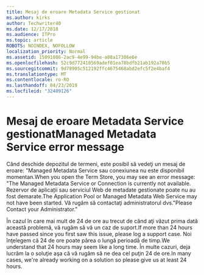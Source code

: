 ```yaml
---
title: Mesaj de eroare Metadata Service gestionat
ms.author: kirks
author: Techwriter40
ms.date: 12/17/2018
ms.audience: ITPro
ms.topic: article
ROBOTS: NOINDEX, NOFOLLOW
localization_priority: Normal
ms.assetid: 15091086-2ac9-4e99-94be-a08a17386e6e
ms.openlocfilehash: 52c9d772410569adef01ea78bdfb21ab192a70b5
ms.sourcegitcommit: 9d78905c512192ffc4675468abd2efc5f2e4baf4
ms.translationtype: MT
ms.contentlocale: ro-RO
ms.lasthandoff: 04/23/2019
ms.locfileid: "32409126"
---
```

# <a name="managed-metadata-service-error-message"></a><span data-ttu-id="66e2a-102">Mesaj de eroare Metadata Service gestionat</span><span class="sxs-lookup"><span data-stu-id="66e2a-102">Managed Metadata Service error message</span></span>

<span data-ttu-id="66e2a-103">Când deschide depozitul de termeni, este posibil să vedeţi un mesaj de eroare: "Managed Metadata Service sau conexiunea nu este disponibil momentan.</span><span class="sxs-lookup"><span data-stu-id="66e2a-103">When you open the Term Store, you may see an error message: "The Managed Metadata Service or Connection is currently not available.</span></span> <span data-ttu-id="66e2a-104">Rezervor de aplicații sau serviciul Web de metadate gestionate poate nu au fost demarate.</span><span class="sxs-lookup"><span data-stu-id="66e2a-104">The Application Pool or Managed Metadata Web Service may not have been started.</span></span> <span data-ttu-id="66e2a-105">Vă rugăm să contactaţi administratorul dvs."</span><span class="sxs-lookup"><span data-stu-id="66e2a-105">Please Contact your Administrator."</span></span>
  
<span data-ttu-id="66e2a-106">În cazul în care mai mult de 24 de ore au trecut de când aţi văzut prima dată această problemă, vă rugăm să vă un caz de suport.</span><span class="sxs-lookup"><span data-stu-id="66e2a-106">If more than 24 hours have passed since you first saw this issue, please log a support case.</span></span> <span data-ttu-id="66e2a-107">Noi înţelegem că 24 de ore poate părea o lungă perioadă de timp.</span><span class="sxs-lookup"><span data-stu-id="66e2a-107">We understand that 24 hours may seem like a long time.</span></span> <span data-ttu-id="66e2a-108">În multe cazuri, deja lucrăm la o soluţie aşa că vă rugăm să ne dea cel puţin 24 de ore.</span><span class="sxs-lookup"><span data-stu-id="66e2a-108">In many cases, we're already working on a solution so please give us at least 24 hours.</span></span>
  


